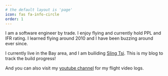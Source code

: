 ```yaml
---
# the default layout is 'page'
icon: fas fa-info-circle
order: 1
---
```


I am a software engineer by trade. I enjoy flying and currently hold PPL and IFR rating. I learned flying around 2010 and I have been buzzing around ever since.

I currently live in the Bay area, and I am builiding [Sling Tsi](https://www.airplanefactory.com/aircraft/sling-tsi/). This is my blog to track the build progress!

And you can also visit my [youtube channel](https://youtube.com/@fanlikesfly?si=js8FdJK355CfoLQp) for my flight video logs.